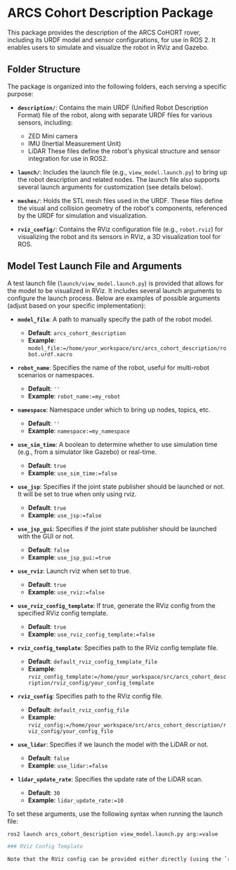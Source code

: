 # ARCS Cohort Description Package

This package provides the description of the ARCS CoHORT rover, including its URDF model and sensor configurations, for use in ROS 2. It enables users to simulate and visualize the robot in RViz and Gazebo.

## Folder Structure

The package is organized into the following folders, each serving a specific purpose:

- **`description/`**: Contains the main URDF (Unified Robot Description Format) file of the robot, along with separate URDF files for various sensors, including:
  - ZED Mini camera
  - IMU (Inertial Measurement Unit)
  - LiDAR
  These files define the robot's physical structure and sensor integration for use in ROS2.

- **`launch/`**: Includes the launch file (e.g., `view_model.launch.py`) to bring up the robot description and related nodes. The launch file also supports several launch arguments for customization (see details below).

- **`meshes/`**: Holds the STL mesh files used in the URDF. These files define the visual and collision geometry of the robot's components, referenced by the URDF for simulation and visualization.

- **`rviz_config/`**: Contains the RViz configuration file (e.g., `robot.rviz`) for visualizing the robot and its sensors in RViz, a 3D visualization tool for ROS.

## Model Test Launch File and Arguments

A test launch file (`launch/view_model.launch.py`) is provided that allows for the model to be visualized in RViz. It includes several launch arguments to configure the launch process. Below are examples of possible arguments (adjust based on your specific implementation):

- **`model_file`**: A path to manually specify the path of the robot model.
  - **Default**: `arcs_cohort_description`
  - **Example**: `model_file:=/home/your_workspace/src/arcs_cohort_description/robot.urdf.xacro`

- **`robot_name`**: Specifies the name of the robot, useful for multi-robot scenarios or namespaces.
  - **Default**: `''`
  - **Example**: `robot_name:=my_robot`

- **`namespace`**: Namespace under which to bring up nodes, topics, etc.
  - **Default**: `''`
  - **Example**: `namespace:=my_namespace`
 
- **`use_sim_time`**: A boolean to determine whether to use simulation time (e.g., from a simulator like Gazebo) or real-time.
  - **Default**: `true`
  - **Example**: `use_sim_time:=false`

- **`use_jsp`**: Specifies if the joint state publisher should be launched or not. It will be set to true when only using rviz.
  - **Default**: `true`
  - **Example**: `use_jsp:=false`

- **`use_jsp_gui`**: Specifies if the joint state publisher should be launched with the GUI or not. 
  - **Default**: `false`
  - **Example**: `use_jsp_gui:=true`
 
- **`use_rviz`**: Launch rviz when set to true.
  - **Default**: `true`
  - **Example**: `use_rviz:=false`

- **`use_rviz_config_template`**: If true, generate the RViz config from the specified RViz config template. 
  - **Default**: `true`
  - **Example**: `use_rviz_config_template:=false`
 
- **`rviz_config_template`**: Specifies path to the RViz config template file.
  - **Default**: `default_rviz_config_template_file`
  - **Example**: `rviz_config_template:=/home/your_workspace/src/arcs_cohort_description/rviz_config/your_config_template`

- **`rviz_config`**: Specifies path to the RViz config file. 
  - **Default**: `default_rviz_config_file`
  - **Example**: `rviz_config:=/home/your_workspace/src/arcs_cohort_description/rviz_config/your_config_file`
 
- **`use_lidar`**: Specifies if we launch the model with the LiDAR or not.
  - **Default**: `false`
  - **Example**: `use_lidar:=false`

- **`lidar_update_rate`**: Specifies the update rate of the LiDAR scan. 
  - **Default**: `30`
  - **Example**: `lidar_update_rate:=10`

To set these arguments, use the following syntax when running the launch file:

```bash
ros2 launch arcs_cohort_description view_model.launch.py arg:=value

### RViz Config Template

Note that the RViz config can be provided either directly (using the `rviz_config` argument) or via a template (using the `rviz_config_template` argument).  The template will only be used if the `use_rviz_config_template` argument is set to `true`.  If the RViz template is in use, certain template variables (e.g. the robot prefix and namespace) will be filled out dynamically when the template is processed prior to the RViz node being launched.  Using the RViz template allows for the `view_model.launch.py` launcher to handle different robot prefixes and namespaces (and potentially other variables if the template is adapted for it) that are passed as arguments and adapt the dynamically adapt the RViz configuration such that the model can be successfully visualized.  This enables users to easily test the prefix and namespace features.
